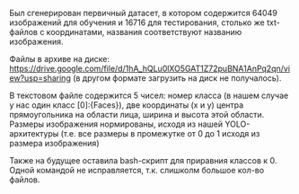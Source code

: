 Был сгенерирован первичный датасет, в котором содержится 64049 изображений для обучения и 16716 для тестирования, столько же txt-файлов с координатами, названия соответствуют названию изображения. 

Файлы в архиве на диске: https://drive.google.com/file/d/1hA_hQLu0lXO5GAT1Z72puBNA1AnPq2qn/view?usp=sharing (в другом формате загрузить на диск не получалось).

В текстовом файле содержится 5 чисел: номер класса (в нашем случае у нас один класс [0]:{Faces}), две координаты (x и y) центра прямоугольника на области лица, ширина и высота этой области. Размеры изображения нормированы, исходя из нашей YOLO-архитектуры (т.е. все размеры в промежутке от 0 до 1 исходя из размера изображения)

Также на будущее оставила bash-скрипт для приравния классов к 0. Одной командой не исправляется, т.к. слишколм большое кол-во файлов.



